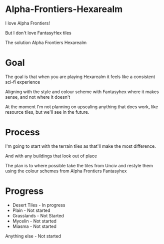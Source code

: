 # Alpha-Frontiers-Hexarealm

I love Alpha Frontiers!

But I don't love FantasyHex tiles

The solution Alpha Frontiers Hexarealm

# Goal
The goal is that when you are playing Hexarealm it feels like a consistent sci-fi experience

Aligning with the style and colour scheme with Fantasyhex where it makes sense, and not where it doesn't

At the moment I'm not planning on upscaling anything that does work, like resource tiles, but we'll see in the future.

# Process
I'm going to start with the terrain tiles as that'll make the most difference. 

And with any buildings that look out of place

The plan is to where possible take the tiles from Unciv and restyle them using the colour schemes from Alpha Frontiers Fantasyhex

# Progress 
- Desert Tiles - In progress
- Plain - Not started
- Grasslands - Not Started
- Mycelin - Not started
- Miasma - Not started

Anything else - Not started
